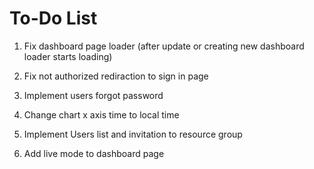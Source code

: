 # To-Do List

1. Fix dashboard page loader (after update or creating new dashboard loader starts loading)

2. Fix not authorized rediraction to sign in page

3. Implement users forgot password

4. Change chart x axis time to local time

5. Implement Users list and invitation to resource group

6. Add live mode to dashboard page
